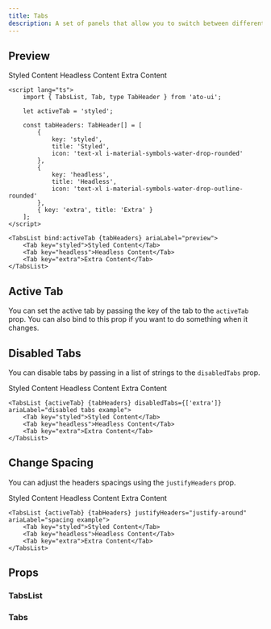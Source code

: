 ```yaml
---
title: Tabs
description: A set of panels that allow you to switch between different views.
---
```


<script>
	import PropsTable from './PropsTable.svelte';
    import tabs_list_docs from '$lib/components/tabs/tabs-list.svelte?raw&sveld';
    import tab_docs from '$lib/components/tabs/tabs.svelte?raw&sveld';

	import { TabsList, Tab } from 'ato-ui';

	const tabHeaders = [
		{
			key: 'styled',
			title: 'Styled',
			icon: 'text-xl i-material-symbols-water-drop-rounded'
		},
		{
			key: 'headless',
			title: 'Headless',
			icon: 'text-xl i-material-symbols-water-drop-outline-rounded'
		},
		{ key: 'extra', title: 'Extra' }
	];
</script>

## Preview

<Usage>
    <TabsList activeTab="styled" {tabHeaders} ariaLabel="preview">
		<Tab key="styled">Styled Content</Tab>
		<Tab key="headless">Headless Content</Tab>
		<Tab key="extra">Extra Content</Tab>
	</TabsList>
</Usage>

```svelte
<script lang="ts">
	import { TabsList, Tab, type TabHeader } from 'ato-ui';

    let activeTab = 'styled';

	const tabHeaders: TabHeader[] = [
		{
			key: 'styled',
			title: 'Styled',
			icon: 'text-xl i-material-symbols-water-drop-rounded'
		},
		{
			key: 'headless',
			title: 'Headless',
			icon: 'text-xl i-material-symbols-water-drop-outline-rounded'
		},
		{ key: 'extra', title: 'Extra' }
	];
</script>

<TabsList bind:activeTab {tabHeaders} ariaLabel="preview">
    <Tab key="styled">Styled Content</Tab>
    <Tab key="headless">Headless Content</Tab>
    <Tab key="extra">Extra Content</Tab>
</TabsList>
```

## Active Tab

You can set the active tab by passing the key of the tab to the `activeTab` prop. You can also bind to this prop if you want to do something when it changes.

## Disabled Tabs

You can disable tabs by passing in a list of strings to the `disabledTabs` prop.


<Usage>
    <TabsList activeTab="styled" {tabHeaders} disabledTabs={['extra']} ariaLabel="disabled tabs example">
		<Tab key="styled">Styled Content</Tab>
		<Tab key="headless">Headless Content</Tab>
		<Tab key="extra">Extra Content</Tab>
	</TabsList>
</Usage>

```svelte
<TabsList {activeTab} {tabHeaders} disabledTabs={['extra']} ariaLabel="disabled tabs example">
    <Tab key="styled">Styled Content</Tab>
    <Tab key="headless">Headless Content</Tab>
    <Tab key="extra">Extra Content</Tab>
</TabsList>
```

## Change Spacing

You can adjust the headers spacings using the `justifyHeaders` prop.

<Usage>
    <TabsList activeTab="styled" {tabHeaders} justifyHeaders="justify-around" ariaLabel="spacing example">
		<Tab key="styled">Styled Content</Tab>
		<Tab key="headless">Headless Content</Tab>
		<Tab key="extra">Extra Content</Tab>
	</TabsList>
</Usage>

```svelte
<TabsList {activeTab} {tabHeaders} justifyHeaders="justify-around" ariaLabel="spacing example">
    <Tab key="styled">Styled Content</Tab>
    <Tab key="headless">Headless Content</Tab>
    <Tab key="extra">Extra Content</Tab>
</TabsList>
```

## Props

### TabsList

<PropsTable props={tabs_list_docs.props} />

### Tabs

<PropsTable props={tab_docs.props} />